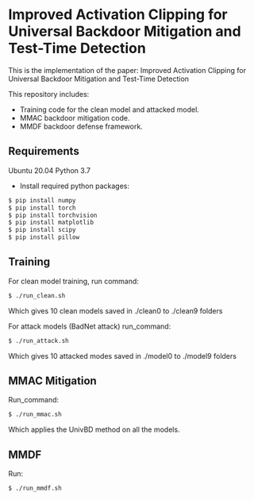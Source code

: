 # Improved Activation Clipping for Universal Backdoor Mitigation and Test-Time Detection

This is the implementation of the paper: Improved Activation Clipping for Universal Backdoor Mitigation and Test-Time Detection



This repository includes:
- Training code for the clean model and attacked model.
- MMAC backdoor mitigation code.
- MMDF backdoor defense framework.



## Requirements
Ubuntu 20.04
Python 3.7
- Install required python packages:
```bash
$ pip install numpy
$ pip install torch
$ pip install torchvision
$ pip install matplotlib
$ pip install scipy
$ pip install pillow
```


## Training
For clean model training,
run command:
```bash
$ ./run_clean.sh
```
Which gives 10 clean models saved in ./clean0 to ./clean9 folders

For attack models (BadNet attack)
run_command:
```bash
$ ./run_attack.sh
```

Which gives 10 attacked modes saved in ./model0 to ./model9 folders

## MMAC Mitigation
Run_command:
```bash
$ ./run_mmac.sh
```
Which applies the UnivBD method on all the models. 


## MMDF

Run:
```bash
$ ./run_mmdf.sh
```
